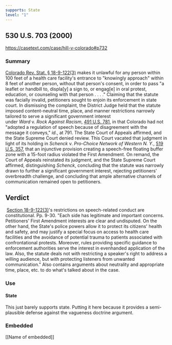 ```yaml
---
supports: State
level: "1"
---
```

## 530 U.S. 703 (2000)

https://casetext.com/case/hill-v-colorado#p732

### Summary

[Colorado Rev. Stat. § 18-9-122(3)](https://casetext.com/statute/colorado-revised-statutes/title-18-criminal-code/article-9-offenses-against-public-peace-order-and-decency/part-1-public-peace-and-order/section-18-9-122-preventing-passage-to-and-from-a-health-care-facility-engaging-in-prohibited-activities-near-facility) makes it unlawful for any person within 100 feet of a health care facility's entrance to "knowingly approach" within 8 feet of another person, without that person's consent, in order to pass "a leaflet or handbill to, displa[y] a sign to, or engag[e] in oral protest, education, or counseling with that person . . . ." Claiming that the statute was facially invalid, petitioners sought to enjoin its enforcement in state court. In dismissing the complaint, the District Judge held that the statute imposed content-neutral time, place, and manner restrictions narrowly tailored to serve a significant government interest under _Ward_ v. _Rock_ _Against Racism_, [491 U.S. 781](https://casetext.com/case/ward-v-rock-against-racism), in that Colorado had not "adopted a regulation of speech because of disagreement with the message it conveys," _id._, at 791. The State Court of Appeals affirmed, and the State Supreme Court denied review. This Court vacated that judgment in light of its holding in _Schenck_ v. _Pro-Choice Network of Western N. Y._, [519 U.S. 357](https://casetext.com/case/schenck-v-pro-choice-network-w-new-york), that an injunctive provision creating a speech-free floating buffer zone with a 15-foot radius violated the First Amendment. On remand, the Court of Appeals reinstated its judgment, and the State Supreme Court affirmed, distinguishing _Schenck_, concluding that the statute was narrowly drawn to further a significant government interest, rejecting petitioners' overbreadth challenge, and concluding that ample alternative channels of communication remained open to petitioners.

## Verdict 
 [Section 18-9-122(3)](https://casetext.com/statute/colorado-revised-statutes/title-18-criminal-code/article-9-offenses-against-public-peace-order-and-decency/part-1-public-peace-and-order/section-18-9-122-preventing-passage-to-and-from-a-health-care-facility-engaging-in-prohibited-activities-near-facility)'s restrictions on speech-related conduct are constitutional. Pp. 9-30. "Each side has legitimate and important concerns. Petitioners' First Amendment interests are clear and undisputed. On the other hand, the State's police powers allow it to protect its citizens' health and safety, and may justify a special focus on access to health care facilities and the avoidance of potential trauma to patients associated with confrontational protests. Moreover, rules providing specific guidance to enforcement authorities serve the interest in evenhanded application of the law. Also, the statute deals not with restricting a speaker's right to address a willing audience, but with protecting listeners from unwanted communication." Also contains arguments about neutrality and appropriate time, place, etc. to do what's talked about in the case.
### Use

#### State
This just barely supports state. Putting it here because it provides a semi-plausible defense against the vagueness doctrine argument.

### Embedded

[[Name of embedded]]